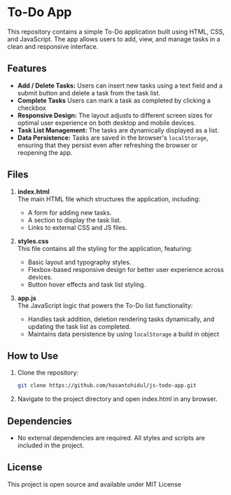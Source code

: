 # To-Do App

This repository contains a simple To-Do application built using HTML, CSS, and JavaScript. The app allows users to add, view, and manage tasks in a clean and responsive interface.

## Features

- **Add / Delete Tasks:** Users can insert new tasks using a text field and a submit button and delete a task from the task list.
- **Complete Tasks** Users can mark a task as completed by clicking a checkbox
- **Responsive Design:** The layout adjusts to different screen sizes for optimal user experience on both desktop and mobile devices.
- **Task List Management:** The tasks are dynamically displayed as a list.
- **Data Persistence:** Tasks are saved in the browser's `localStorage`, ensuring that they persist even after refreshing the browser or reopening the app.

## Files

1. **index.html**  
   The main HTML file which structures the application, including:
   - A form for adding new tasks.
   - A section to display the task list.
   - Links to external CSS and JS files.

2. **styles.css**  
   This file contains all the styling for the application, featuring:
   - Basic layout and typography styles.
   - Flexbox-based responsive design for better user experience across devices.
   - Button hover effects and task list styling.

3. **app.js**  
   The JavaScript logic that powers the To-Do list functionality:
   - Handles task addition, deletion rendering tasks dynamically, and updating the task list as completed.
   - Maintains data persistence by using `localStorage` a build in object

## How to Use

1. Clone the repository:
   ```bash
   git clone https://github.com/hasantohidul/js-todo-app.git
   ```
2. Navigate to the project directory and open index.html in any browser.

## Dependencies
- No external dependencies are required. All styles and scripts are included in the project.

## License
This project is open source and available under MIT License